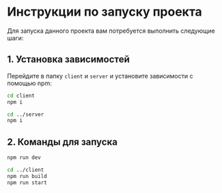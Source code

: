 # Инструкции по запуску проекта

Для запуска данного проекта вам потребуется выполнить следующие шаги:

## 1. Установка зависимостей

Перейдите в папку `client` и `server` и установите зависимости с помощью npm:

```bash
cd client
npm i

cd ../server
npm i
```
## 2. Команды для запуска

```bash
npm run dev

cd ../client
npm run build
npm run start
```
